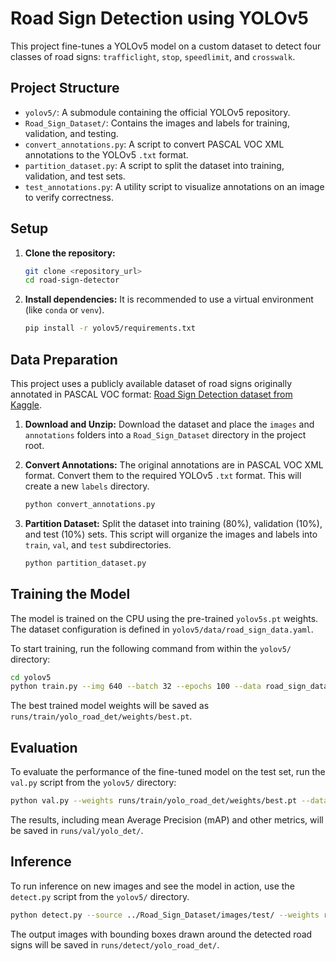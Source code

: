 # Road Sign Detection using YOLOv5

This project fine-tunes a YOLOv5 model on a custom dataset to detect four classes of road signs: `trafficlight`, `stop`, `speedlimit`, and `crosswalk`.

## Project Structure

- `yolov5/`: A submodule containing the official YOLOv5 repository.
- `Road_Sign_Dataset/`: Contains the images and labels for training, validation, and testing.
- `convert_annotations.py`: A script to convert PASCAL VOC XML annotations to the YOLOv5 `.txt` format.
- `partition_dataset.py`: A script to split the dataset into training, validation, and test sets.
- `test_annotations.py`: A utility script to visualize annotations on an image to verify correctness.

## Setup

1.  **Clone the repository:**
    ```bash
    git clone <repository_url>
    cd road-sign-detector
    ```

2.  **Install dependencies:**
    It is recommended to use a virtual environment (like `conda` or `venv`).
    ```bash
    pip install -r yolov5/requirements.txt
    ```

## Data Preparation

This project uses a publicly available dataset of road signs originally annotated in PASCAL VOC format: [Road Sign Detection dataset from Kaggle](https://www.kaggle.com/datasets/andrewmvd/road-sign-detection).

1.  **Download and Unzip:**
    Download the dataset and place the `images` and `annotations` folders into a `Road_Sign_Dataset` directory in the project root.

2.  **Convert Annotations:**
    The original annotations are in PASCAL VOC XML format. Convert them to the required YOLOv5 `.txt` format. This will create a new `labels` directory.
    ```bash
    python convert_annotations.py
    ```

3.  **Partition Dataset:**
    Split the dataset into training (80%), validation (10%), and test (10%) sets. This script will organize the images and labels into `train`, `val`, and `test` subdirectories.
    ```bash
    python partition_dataset.py
    ```

## Training the Model

The model is trained on the CPU using the pre-trained `yolov5s.pt` weights. The dataset configuration is defined in `yolov5/data/road_sign_data.yaml`.

To start training, run the following command from within the `yolov5/` directory:

```bash
cd yolov5
python train.py --img 640 --batch 32 --epochs 100 --data road_sign_data.yaml --weights yolov5s.pt --name yolo_road_det --hyp data/hyps/hyp.scratch-low.yaml
```

The best trained model weights will be saved as `runs/train/yolo_road_det/weights/best.pt`.

## Evaluation

To evaluate the performance of the fine-tuned model on the test set, run the `val.py` script from the `yolov5/` directory:

```bash
python val.py --weights runs/train/yolo_road_det/weights/best.pt --data road_sign_data.yaml --task test --name yolo_det
```

The results, including mean Average Precision (mAP) and other metrics, will be saved in `runs/val/yolo_det/`.

## Inference

To run inference on new images and see the model in action, use the `detect.py` script from the `yolov5/` directory.

```bash
python detect.py --source ../Road_Sign_Dataset/images/test/ --weights runs/train/yolo_road_det/weights/best.pt --name yolo_road_det
```

The output images with bounding boxes drawn around the detected road signs will be saved in `runs/detect/yolo_road_det/`.

